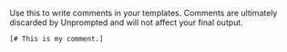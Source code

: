 Use this to write comments in your templates. Comments are ultimately discarded by Unprompted and will not affect your final output.

```
[# This is my comment.]
```